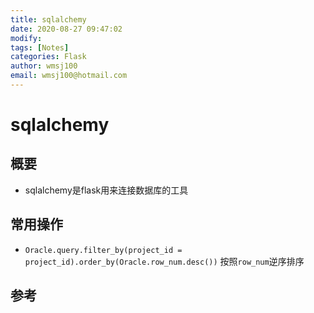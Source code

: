 ```yaml
---
title: sqlalchemy
date: 2020-08-27 09:47:02
modify: 
tags: [Notes]
categories: Flask
author: wmsj100
email: wmsj100@hotmail.com
---
```


# sqlalchemy

## 概要

- sqlalchemy是flask用来连接数据库的工具

## 常用操作

- `Oracle.query.filter_by(project_id = project_id).order_by(Oracle.row_num.desc())` 按照`row_num`逆序排序

## 参考

